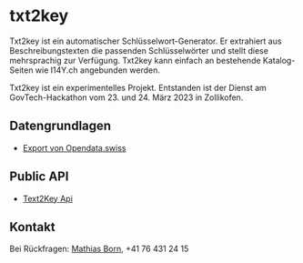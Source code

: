 # txt2key

Txt2key ist ein automatischer Schlüsselwort-Generator. Er extrahiert aus Beschreibungstexten die passenden Schlüsselwörter und stellt diese mehrsprachig zur Verfügung. Txt2key kann einfach an bestehende Katalog-Seiten wie I14Y.ch angebunden werden. 

Txt2key ist ein experimentelles Projekt. Entstanden ist der Dienst am GovTech-Hackathon vom 23. und 24. März 2023 in Zollikofen. 

## Datengrundlagen

- [Export von Opendata.swiss](https://wortaholic.ch/div/opendataswiss_keywords_descriptions_20230307_15-33-57.zip)

## Public API

- [Text2Key Api](http://text2key-api.dcadhha0gtfscbce.germanywestcentral.azurecontainer.io/swagger)

## Kontakt

Bei Rückfragen: [Mathias Born](mailto:this@borniert.com), +41 76 431 24 15
